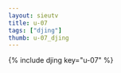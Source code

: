 ```yaml
--- 
layout: sieutv
title: u-07
tags: ["djing"]
thumb: u-07_djing
---
```

{% include djing key="u-07" %} 
